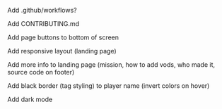 Add .github/workflows?

Add CONTRIBUTING.md

Add page buttons to bottom of screen

Add responsive layout (landing page)

Add more info to landing page (mission, how to add vods, who made it, source code on footer)

Add black border (tag styling) to player name (invert colors on hover) 

Add dark mode